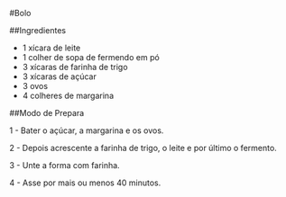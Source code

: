 

#Bolo

##Ingredientes

- 1 xícara de leite
- 1 colher de sopa de fermendo em pó
- 3 xícaras de farinha de trigo
- 3 xícaras de açúcar
- 3 ovos
- 4 colheres de margarina


##Modo de Prepara

1 - Bater o açúcar, a margarina e os ovos.

2 - Depois acrescente a farinha de trigo, o leite e por último o fermento.

3 - Unte a forma com farinha.

4 - Asse por mais ou menos 40 minutos.
